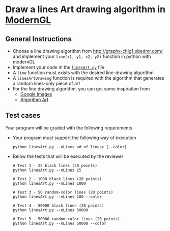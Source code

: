 # Draw a lines Art drawing algorithm in [ModernGL](https://moderngl.readthedocs.io/en/latest/)

## General Instructions
- Choose a line drawing algorithm from http://graphx-chlg1.obedmr.com/ and implement your `line(x1, y1, x2, y2)` function in python with modernGL
- Implement your code in the [`linesArt.py`](./linesArt.py) file
- A `line` function must exists with the desired line-drawing algorithm
- A `linesArtDrawing` function is required with the algorithm that generates a random lines-only piece of art
- For the line drawing algorithm, you can get some inspiration from 
  - [Google Images](https://www.google.com/search?q=lines+algorithm+art&sca_esv=0938baf10882972d&udm=2&biw=1920&bih=993&sxsrf=ADLYWILRg10N0dgfTO4j3ihiND79LuiwBA%3A1723002820540&ei=xO-yZtXFILXfp84PyN_U-AQ&ved=0ahUKEwjVt8LY_eGHAxW178kDHcgvFU8Q4dUDCBE&uact=5&oq=lines+algorithm+art&gs_lp=Egxnd3Mtd2l6LXNlcnAiE2xpbmVzIGFsZ29yaXRobSBhcnRIxSxQ5glY7ytwA3gAkAEAmAHHAqAB5RCqAQgxMy4zLjEuMbgBA8gBAPgBAZgCCaACpAnCAgQQIxgnwgIKEAAYgAQYQxiKBcICBRAAGIAEwgIGEAAYBRgewgIGEAAYCBgemAMAiAYBkgcFMC43LjKgB_I2&sclient=gws-wiz-serp)
  - [Algorithm Art](https://observablehq.com/collection/@mmansion/algorithmic-art)


## Test cases
Your program will be graded with the following requirements

- Your program must support the following way of execution
  ```
  python linesArt.py --nLines <# of lines> [--color]
  ```
- Below the tests that will be executed by the reviewer
  ```
  # Test 1 - 25 black lines (20 points)
  python linesArt.py --nLines 25

  # Test 2 - 1000 black lines (20 points)
  python linesArt.py --nLines 1000

  # Test 3 - 50 random-color lines (20 points)
  python linesArt.py --nLines 100 --color

  # Test 4 - 50000 black lines (20 points)
  python linesArt.py --nLines 50000

  # Test 5 - 50000 random-color lines (20 points)
  python linesArt.py --nLines 50000 --color
  ```
